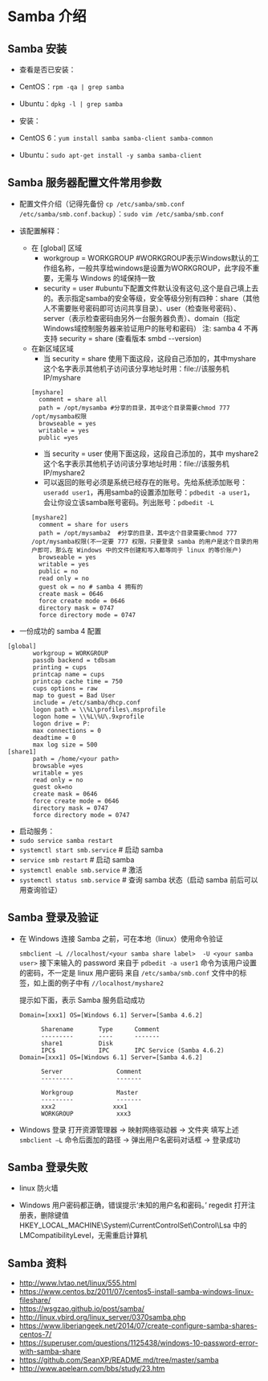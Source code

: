 # Samba 介绍


## Samba 安装

- 查看是否已安装：
 - CentOS：`rpm -qa | grep samba`
 - Ubuntu：`dpkg -l | grep samba`

- 安装：
 - CentOS 6：`yum install samba samba-client samba-common`
 - Ubuntu：`sudo apt-get install -y samba samba-client`

## Samba 服务器配置文件常用参数

- 配置文件介绍（记得先备份 `cp /etc/samba/smb.conf /etc/samba/smb.conf.backup`）：`sudo vim /etc/samba/smb.conf`
 - 该配置解释：
    - 在 [global] 区域
       - workgroup = WORKGROUP #WORKGROUP表示Windows默认的工作组名称，一般共享给windows是设置为WORKGROUP，此字段不重要，无需与 Windows 的域保持一致
       - security = user #ubuntu下配置文件默认没有这句,这个是自己填上去的。表示指定samba的安全等级，安全等级分别有四种：share（其他人不需要账号密码即可访问共享目录）、user（检查账号密码）、server（表示检查密码由另外一台服务器负责）、domain（指定Windows域控制服务器来验证用户的账号和密码）
       注: samba 4 不再支持 security = share (查看版本 smbd --version)
    - 在新区域区域
        - 当 security = share 使用下面这段，这段自己添加的，其中myshare这个名字表示其他机子访问该分享地址时用：file://该服务机IP/myshare
        ```
        [myshare]
          comment = share all
          path = /opt/mysamba #分享的目录，其中这个目录需要chmod 777 /opt/mysamba权限
          browseable = yes
          writable = yes
          public =yes
        ```
        - 当 security = user 使用下面这段，这段自己添加的，其中 myshare2 这个名字表示其他机子访问该分享地址时用：file://该服务机IP/myshare2
        - 可以返回的账号必须是系统已经存在的账号。先给系统添加账号：`useradd user1`，再用samba的设置添加账号：`pdbedit -a user1`，会让你设立该samba账号密码。列出账号：`pdbedit -L`
        ```
        [myshare2]
          comment = share for users
          path = /opt/mysamba2  #分享的目录，其中这个目录需要chmod 777 /opt/mysamba权限(不一定要 777 权限，只要登录 samba 的用户是这个目录的用户即可，那么在 Windows 中的文件创建和写入都等同于 linux 的等价账户)
          browseable = yes
          writable = yes
          public = no
          read only = no
          guest ok = no # samba 4 拥有的
          create mask = 0646
          force create mode = 0646
          directory mask = 0747
          force directory mode = 0747
        ```

 - 一份成功的 samba 4 配置
 ```
 [global]
        workgroup = WORKGROUP
        passdb backend = tdbsam
        printing = cups
        printcap name = cups
        printcap cache time = 750
        cups options = raw
        map to guest = Bad User
        include = /etc/samba/dhcp.conf
        logon path = \\%L\profiles\.msprofile
        logon home = \\%L\%U\.9xprofile
        logon drive = P:
        max connections = 0
        deadtime = 0
        max log size = 500
[share1]
        path = /home/<your path>
        browsable =yes
        writable = yes
        read only = no
        guest ok=no     
        create mask = 0646
        force create mode = 0646
        directory mask = 0747
        force directory mode = 0747
 ```
- 启动服务：
 - `sudo service samba restart`
 - `systemctl start smb.service`    # 启动 samba
 - `service smb restart` # 启动 samba
 - `systemctl enable smb.service`    # 激活
 - `systemctl status smb.service`    # 查询 samba 状态（启动 samba 前后可以用查询验证）


## Samba 登录及验证

- 在 Windows 连接 Samba 之前，可在本地（linux）使用命令验证

  `smbclient –L //localhost/<your samba share label>  -U <your samba user>`
  接下来输入的 password 来自于 `pdbedit -a user1` 命令为该用户设置的密码，不一定是 linux 用户密码
  <your samba share label> 来自 `/etc/samba/smb.conf` 文件中的标签，如上面的例子中有 `//localhost/myshare2`

  提示如下面，表示 Samba 服务启动成功
  ```
  Domain=[xxx1] OS=[Windows 6.1] Server=[Samba 4.6.2]

        Sharename       Type      Comment
        ---------       ----      -------
        share1          Disk
        IPC$            IPC       IPC Service (Samba 4.6.2)
  Domain=[xxx1] OS=[Windows 6.1] Server=[Samba 4.6.2]

        Server               Comment
        ---------            -------

        Workgroup            Master
        ---------            -------
        xxx2                xxx1
        WORKGROUP            xxx3

  ```
- Windows 登录
  打开资源管理器 -> 映射网络驱动器 -> 文件夹 填写上述 `smbclient –L` 命令后面加的路径 -> 
  弹出用户名密码对话框 -> 登录成功


## Samba 登录失败 

- linux 防火墙

- Windows 用户密码都正确，错误提示‘未知的用户名和密码。’
  regedit 打开注册表，删除键值 HKEY_LOCAL_MACHINE\System\CurrentControlSet\Control\Lsa 中的 LMCompatibilityLevel，无需重启计算机

## Samba 资料

- <http://www.lvtao.net/linux/555.html> 
- <https://www.centos.bz/2011/07/centos5-install-samba-windows-linux-fileshare/> 
- <https://wsgzao.github.io/post/samba/> 
- <http://linux.vbird.org/linux_server/0370samba.php> 
- <https://www.liberiangeek.net/2014/07/create-configure-samba-shares-centos-7/>
- <https://superuser.com/questions/1125438/windows-10-password-error-with-samba-share>
- <https://github.com/SeanXP/README.md/tree/master/samba>
- <http://www.apelearn.com/bbs/study/23.htm>
